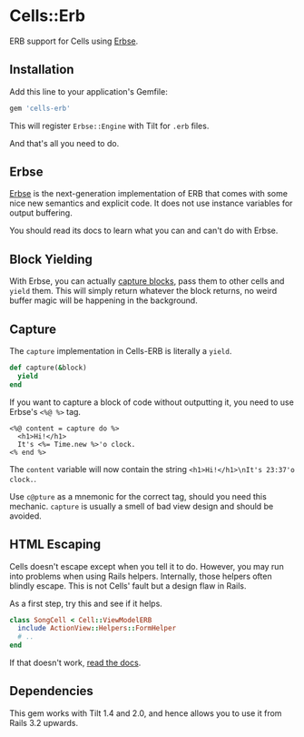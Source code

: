 # Cells::Erb

ERB support for Cells using [Erbse](https://github.com/apotonick/erbse).

## Installation

Add this line to your application's Gemfile:

```ruby
gem 'cells-erb'
```

This will register `Erbse::Engine` with Tilt for `.erb` files.

And that's all you need to do.

## Erbse

[Erbse](https://github.com/apotonick/erbse) is the next-generation implementation of ERB that comes with some nice new semantics and explicit code. It does not use instance variables for output buffering.

You should read its docs to learn what you can and can't do with Erbse.

## Block Yielding

With Erbse, you can actually [capture blocks](https://github.com/apotonick/erbse#block-yielding), pass them to other cells and `yield` them. This will simply return whatever the block returns, no weird buffer magic will be happening in the background.

## Capture

The `capture` implementation in Cells-ERB is literally a `yield`.

```ruby
def capture(&block)
  yield
end
```

If you want to capture a block of code without outputting it, you need to use Erbse's `<%@ %>` tag.

```erb
<%@ content = capture do %>
  <h1>Hi!</h1>
  It's <%= Time.new %>'o clock.
<% end %>
```

The `content` variable will now contain the string `<h1>Hi!</h1>\nIt's 23:37'o clock.`.

Use `c@pture` as a mnemonic for the correct tag, should you need this mechanic. `capture` is usually a smell of bad view design and should be avoided.

## HTML Escaping

Cells doesn't escape except when you tell it to do. However, you may run into problems when using Rails helpers. Internally, those helpers often blindly escape. This is not Cells' fault but a design flaw in Rails.

As a first step, try this and see if it helps.

```ruby
class SongCell < Cell::ViewModelERB
  include ActionView::Helpers::FormHelper
  # ..
end
```

If that doesn't work, [read the docs](http://trailblazerb.org/gems/cells/cells4.html#html-escaping).

## Dependencies

This gem works with Tilt 1.4 and 2.0, and hence allows you to use it from Rails 3.2 upwards.
